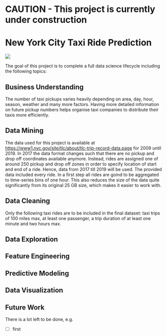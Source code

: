 # CAUTION - This project is currently under construction
# New York City Taxi Ride Prediction
![](https://www.tripsavvy.com/thmb/oJts9MQYdhrt93nNu_y83XKt1PQ=/5125x3417/filters:fill%28auto,1%29/traffic-in-times-square--new-york-city-77817998-5c2e88c146e0fb00013a2772.jpg)

The goal of this project is to complete a full data science lifecycle including the following topics:

## Business Understanding 
The number of taxi pickups varies heavily depending on area, day, hour, season, weather and many more factors. Having more detailed information on future pickup numbers helps organise taxi companies to distribute their taxis more efficiently. 
## Data Mining
The data used for this project is available at https://www1.nyc.gov/site/tlc/about/tlc-trip-record-data.page for 2009 until 2019. In 2017 the data format changes such that there are no pickup and drop off coordinates available anymore. Instead, rides are assigned one of around 250 pickup and drop off zones in order to specify location of start and end of a ride. Hence, data from 2017 till 2019 will be used. The provided data included every ride. In a first step all rides are goind to be aggregated to time-series bins of one hour. This also reduces the size of the data quite significantly from its original 25 GB size, which makes it easier to work with.
## Data Cleaning
Only the following taxi rides are to be included in the final dataset: taxi trips of 100 miles max, at least one passenger, a trip duration of at least one minute and two hours max. 
## Data Exploration
## Feature Engineering
## Predictive Modeling
## Data Visualization


## Future Work
There is a lot left to be done, e.g.
- [ ] first
